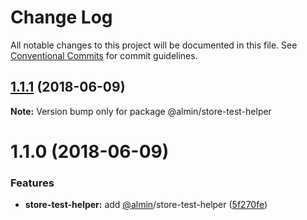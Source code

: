# Change Log

All notable changes to this project will be documented in this file.
See [Conventional Commits](https://conventionalcommits.org) for commit guidelines.

<a name="1.1.1"></a>
## [1.1.1](https://github.com/almin/almin/compare/@almin/store-test-helper@1.1.0...@almin/store-test-helper@1.1.1) (2018-06-09)




**Note:** Version bump only for package @almin/store-test-helper

<a name="1.1.0"></a>
# 1.1.0 (2018-06-09)


### Features

* **store-test-helper:** add [@almin](https://github.com/almin)/store-test-helper ([5f270fe](https://github.com/almin/almin/commit/5f270fe))
